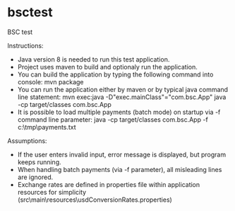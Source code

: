# bsctest
BSC test

Instructions:
- Java version 8 is needed to run this test application.
- Project uses maven to build and optionaly run the application.
- You can build the application by typing the following command into console:
  mvn package
- You can run the application either by maven or by typical java command line statement:
  mvn exec:java -D"exec.mainClass"="com.bsc.App"
  java -cp target/classes com.bsc.App
- It is possible to load multiple payments (batch mode) on startup via -f <filename> command line parameter:
  java -cp target/classes com.bsc.App -f c:\tmp\payments.txt

Assumptions:
- If the user enters invalid input, error message is displayed, but program keeps running.
- When handling batch payments (via -f parameter), all misleading lines are ignored.
- Exchange rates are defined in properties file within application resources for simplicity (src\main\resources\usdConversionRates.properties)
